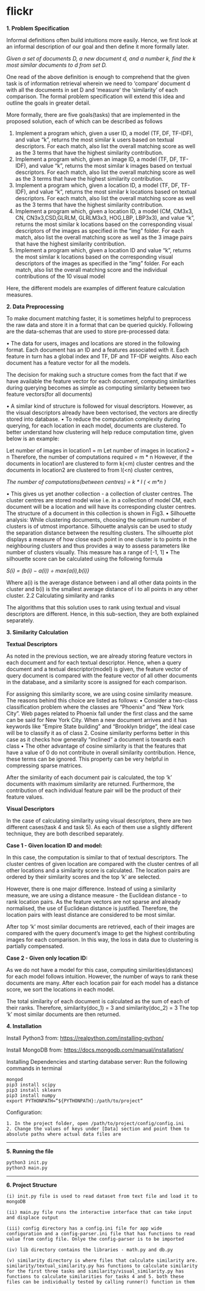 # flickr

<b>1. Problem Specification</b>

Informal definitions often build intuitions more easily. Hence, we first look at an informal description of our goal and then define it more formally later.

<I>Given a set of documents D, a new document d, and a number k, find the k most similar documents to d from set D.</I>

One read of the above definition is enough to comprehend that the given task is of information retrieval wherein we need to ‘compare’ document d with all the documents in set D and ‘measure' the ‘similarity’ of each comparison. The formal problem specification will extend this idea and outline the goals in greater detail.

More formally, there are five goals(tasks) that are implemented in the proposed solution, each of which can be described as follows
  1. Implement a program which, given a user ID, a model (TF, DF, TF-IDF), and value “k”, returns the most similar k users based on textual descriptors. For each match, also list the overall matching score as well as the 3 terms that have the highest similarity contribution.
  2. Implement a program which, given an image ID, a model (TF, DF, TF-IDF), and value “k”, returns the most similar k images based on textual descriptors. For each match, also list the overall matching score as well as the 3 terms that have the highest similarity contribution.
  3. Implement a program which, given a location ID, a model (TF, DF, TF-IDF), and value “k”, returns the most similar k locations based on textual descriptors. For each match, also list the overall matching score as well as the 3 terms that have the highest similarity contribution.
  4. Implement a program which, given a location ID, a model (CM, CM3x3, CN, CN3x3,CSD,GLRLM, GLRLM3x3, HOG,LBP, LBP3x3), and value “k”, returns the most similar k locations based on the corresponding visual descriptors of the images as specified in the “img” folder. For each match, also list the overall matching score as well as the 3 image pairs that have the highest similarity contribution.
  5. Implement a program which, given a location ID and value “k”, returns the most similar k locations based on the corresponding visual descriptors of the images as specified in the “img” folder. For each match, also list the overall matching score and the individual contributions of the 10 visual model

Here, the different models are examples of different feature calculation measures.

<b>2. Data Preprocessing</b>

To make document matching faster, it is sometimes helpful to preprocess the raw data and store it in a format that can be queried quickly. Following are the data-schemas that are used to store pre-processed data:

• The data for users, images and locations are stored in the following format. Each document has an ID and a features associated with it. Each feature in turn has a global index and TF, DF and TF-IDF weights. Also each document has a feature vector for all the models.

The decision for making such a structure comes from the fact that if we have available the feature vector for each document, computing similarities during querying becomes as simple as computing similarity between two feature vectors(for all documents)

• A similar kind of structure is followed for visual descriptors. However, as the visual descriptors already have been vectorised, the vectors are directly stored into database.
• To reduce the computation complexity during querying, for each location in each model, documents are clustered. To better understand how clustering will help reduce computation time, given below is an example:

Let number of images in location1 = m Let number of images in location2 = n
Therefore, the number of computations required = m * n
However, if the documents in location1 are clustered to form k(<m) cluster centres and the documents in location2 are clustered to from l(<n) cluster centres,

  <i>The number of computations(between centres) = k * l ( < m*n )</i>

• This gives us yet another collection - a collection of cluster centres. The cluster centres are stored model wise i.e. in a collection of model CM, each document will be a location and will have its corresponding cluster centres. The structure of a document in this collection is shown in Fig3.
• Silhouette analysis: While clustering documents, choosing the optimum number of clusters is of utmost importance. Silhouette analysis can be used to study the separation distance between the resulting clusters. The silhouette plot displays a measure of how close each point in one cluster is to points in the neighbouring clusters and thus provides a way to assess parameters like number of clusters visually. This measure has a range of [-1, 1]
• The silhouette score can be calculated using the following formula

  <i>S(i) = (b(i) − a(i)) ÷ max{a(i),b(i)}</i>

Where a(i) is the average distance between i and all other data points in the cluster and
b(i) is the smallest average distance of i to all points in any other cluster. 2.2 Calculating similarity and ranks

The algorithms that this solution uses to rank using textual and visual descriptors are different. Hence, in this sub-section, they are both explained separately.

<b> 3. Similarity Calculation </b>

<b>Textual Descriptors</b>

As noted in the previous section, we are already storing feature vectors in each document and for each textual descriptor. Hence, when a query document and a textual descriptor(model) is given, the feature vector of query document is compared with the feature vector of all other documents in the database, and a similarity score is assigned for each comparison.

For assigning this similarity score, we are using cosine similarity measure. The reasons behind this choice are listed as follows:
• Consider a two-class classification problem where the classes are “Phoenix” and “New York City”. Web pages related to Phoenix fall under the first class and the same can be said for New York City. When a new document arrives and it has keywords like “Empire State building” and “Brooklyn bridge”, the ideal case will be to classify it as of class 2. Cosine similarity performs better in this case as it checks how generally “inclined” a document is towards each class
• The other advantage of cosine similarity is that the features that have a value of 0 do not contribute in overall similarity contribution. Hence, these terms can be ignored. This property can be very helpful in compressing sparse matrices.

After the similarity of each document pair is calculated, the top ‘k’ documents with maximum similarity are returned. Furthermore, the contribution of each individual feature pair will be the product of their feature values.

<b>Visual Descriptors</b>

In the case of calculating similarity using visual descriptors, there are two different cases(task 4 and task 5). As each of them use a slightly different technique, they are both described separately.

<b>Case 1 - Given location ID and model:</b>

In this case, the computation is similar to that of textual descriptors. The cluster centres of given location are compared with the cluster centres of all other locations and a similarity score is calculated. The location pairs are ordered by their similarity scores and the top ‘k’ are selected.

However, there is one major difference. Instead of using a similarity measure, we are using a distance measure - the Euclidean distance - to rank location pairs. As the feature vectors are not sparse and already normalised, the use of Euclidean distance is justified. Therefore, the location pairs with least distance are considered to be most similar.

After top ‘k’ most similar documents are retrieved, each of their images are compared with the query document’s image to get the highest contributing images for each comparison. In this way, the loss in data due to clustering is partially compensated.

<b>Case 2 - Given only location ID:</b>

As we do not have a model for this case, computing similarities(distances) for each model follows intuition. However, the number of ways to rank these documents are many.
After each location pair for each model has a distance score, we sort the locations in each model.

The total similarity of each document is calculated as the sum of each of their ranks. Therefore, similarity(doc_1) = 3 and similarity(doc_2) = 3
The top ‘k’ most similar documents are then returned.

<b>4. Installation</b>

Install Python3 from: https://realpython.com/installing-python/

Install MongoDB from: https://docs.mongodb.com/manual/installation/
	
Installing Dependencies and starting database server: Run the following commands in terminal

	mongod
	pip3 install scipy
	pip3 install sklearn
	pip3 install numpy
	export PYTHONPATH=“${PYTHONPATH}:/path/to/project“

Configuration: 

	1. In the project folder, open /path/to/project/config/config.ini
	2. Change the values of keys under [Data] section and point them to absolute paths where actual data files are 

--------------------------------------------------------------------------------------------------------------------------------

<b>5. Running the file</b>

	python3 init.py
	python3 main.py

--------------------------------------------------------------------------------------------------------------------------------

<b>6. Project Structure</b>

	(i) init.py file is used to read dataset from text file and load it to mongoDB

	(ii) main.py file runs the interactive interface that can take input and displace output

	(iii) config directory has a config.ini file for app wide configuration and a config-parser.ini file that has functions to read value from config file. Onlye the config-parser is to be imported

	(iv) lib directory contains the libraries - math.py and db.py

	(v) similarity directory is where files that calculate similarity are. similarity/textual_similarity.py has functions to calculate similarity for the first three tasks and similarity/visual_similarity.py has functions to calculate similarities for tasks 4 and 5. both these files can be individually tested by calling runner() function in them
